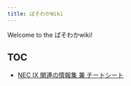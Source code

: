 ```yaml
---
title: ぱそわかWiki
---
```


Welcome to the ぱそわかwiki!

## TOC

- [NEC IX 関連の情報集 兼 チートシート](contents/nec-univerge-ix-info.md)